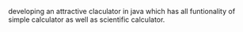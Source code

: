 developing an attractive claculator in java which has all funtionality of simple calculator as well as scientific calculator.
